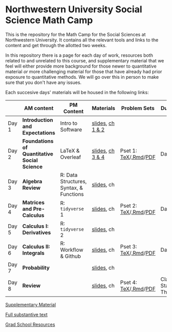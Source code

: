 # Northwestern University Social Science Math Camp
This is the repository for the Math Camp for the Social Sciences at Northwestern University. It contains all the relevant tools and links to the content and get through the allotted two weeks.

In this repository there is a page for each day of work, resources both related to and unrelated to this course, and supplementary material that we feel will either provide more background for those newer to quantitative material *or* more challenging material for those that have already had prior exposure to quantitative methods. We will go over this in person to make sure that you don't have any issues. 

Each succesive days' materials will be housed in the following links: 


| | AM content            | PM Content        |  Materials | Problem Sets | Due date      |
|---| -------------         | -------------     | ------------- | ------------- | ------------- |
Day 1 | **Introduction and Expectations** | Intro to Software | [slides](slides/day1-intro.pdf), [ch 1 & 2]()| | 
Day 2 | **Foundations of Quantitative Social Science** | LaTeX & Overleaf  | [slides](slides/day2-am.pdf), [ch 3 & 4]()| Pset 1: [TeX](updated-pset-1.tex)/[.Rmd](updated-pset-1-RMD.Rmd)/[PDF](updated-pset-1.pdf)|Day 4| 
Day 3 | **Algebra Review** | R: Data Structures, Syntax, & Functions | [slides](slides/day3-am.pdf), ch       ||
Day 4 | **Matrices and Pre-Calculus** | R: `tidyverse` 1     | [slides](slides/day4-am.pdf), ch  | Pset 2: [TeX](updated-pset-2.tex)/[.Rmd](updated-pset-2-RMD.Rmd)/[PDF](updated-pset-2.pdf)| Day 6|
Day 5 | **Calculus I: Derivatives**  | R: `tidyverse` 2  | [slides](slides/day5-am.pdf), ch  || 
Day 6 | **Calculus II: Integrals** | R: Workflow & Github    | [slides](slides/day6-am.pdf), ch | Pset 3: [TeX](updated-pset-3.tex)/[.Rmd](updated-pset-3-RMD.Rmd)/[PDF](updated-pset-3.pdf)| Day 8 |
Day 7 | **Probability**  |  | [slides](slides/day7-am.pdf), ch ||
Day 8| **Review** | | [slides](slides/day8-am.pdf), ch | Pset 4: [TeX](updated-pset-4.tex)/[.Rmd](updated-pset-4-RMD.Rmd)/[PDF](updated-pset-4.pdf)| Class Start Thursday|

[Supplementary Material](supplementary_material/README.md) 

[Full substantive text]()

[Grad School Resources](resources/README.md)
